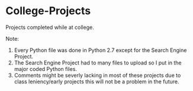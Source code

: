 # College-Projects
Projects completed while at college.

Note:
1. Every Python file was done in Python 2.7 except for the Search Engine Project.
2. The Search Engine Project had to many files to upload so I put in the major coded Python files.
3. Comments might be severly lacking in most of these projects due to class leniency/early projects this will not be a problem in the future. 
